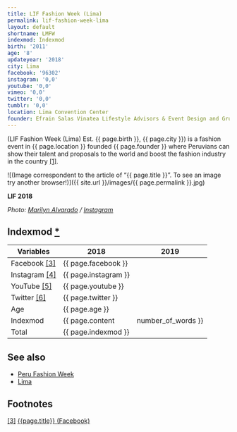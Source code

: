 ```yaml
---
title: LIF Fashion Week (Lima)
permalink: lif-fashion-week-lima
layout: default
shortname: LMFW
indexmod: Indexmod
birth: '2011'
age: '8'
updateyear: '2018'
city: Lima
facebook: '96302'
instagram: '0,0'
youtube: '0,0'
vimeo: '0,0'
twitter: '0,0'
tumblr: '0,0'
location: Lima Convention Center
founder: Efrain Salas Vinatea Lifestyle Advisors & Event Design and Grupo El Comercio
---
```

(LIF Fashion Week (Lima) Est. {{ page.birth }}, {{ page.city }}) is a fashion event in {{ page.location }} founded {{ page.founder }} where Peruvians can show their talent and proposals to the world and boost the fashion industry in the country <span id="a1">[\[1\]](#f1)</span>.

![(Image correspondent to the article of “{{ page.title }}”. To see an image try another browser!)]({{ site.url }}/images/{{ page.permalink }}.jpg)

**LIF 2018**

*Photo: [Marilyn Alvarado](index) / [Instagram](https://www.instagram.com/p/BjRFQxXnXYU/)*


## Indexmod [*](indexmod)

|Variables|2018|2019|
|-|-|-|
|Facebook <span id="a3">[\[3\]](#f3)</span>|{{ page.facebook }}||
|Instagram <span id="a4">[\[4\]](#f4)</span>|{{ page.instagram }}||
|YouTube <span id="a5">[\[5\]](#f5)</span>|{{ page.youtube }}||
|Twitter <span id="a6">[\[6\]](#f6)</span>|{{ page.twitter }}||
|Age|{{ page.age }}||
|Indexmod|{{ page.content | number_of_words }}||
|Total|{{ page.indexmod }}||

## See also

+ [Peru Fashion Week](peru-fashion-week)
+ [Lima](lima)


## Footnotes

[[3]](#a3) <span id="f3"></span> [{{page.title}} (Facebook)](https://www.facebook.com/LIFWEEK/)
